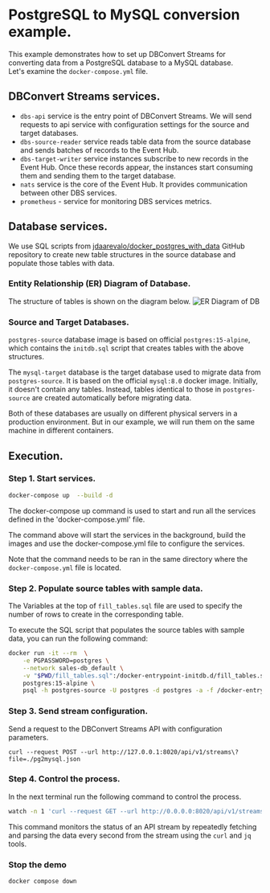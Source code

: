 # PostgreSQL to MySQL conversion example.

This example demonstrates how to set up DBConvert Streams for converting data from a PostgreSQL database to a MySQL database.  
Let's examine the `docker-compose.yml` file.

## DBConvert Streams services.

- `dbs-api` service is the entry point of DBConvert Streams. We will send requests to api service with configuration settings for the source and target databases.
- `dbs-source-reader` service reads table data from the source database and sends batches of records to the Event Hub.
- `dbs-target-writer` service instances subscribe to new records in the Event Hub. Once these records appear, the instances start consuming them and sending them to the target database.
- `nats` service is the core of the Event Hub. It provides communication between other DBS services.
- `prometheus` - service for monitoring DBS services metrics.

## Database services.

We use SQL scripts from [jdaarevalo/docker_postgres_with_data](https://github.com/jdaarevalo/docker_postgres_with_data) GitHub repository to create new table structures in the source database and populate those tables with data.

### Entity Relationship (ER) Diagram of Database.

The structure of tables is shown on the diagram below.
![ER Diagram of DB](../../img/sales-db-erd.png)



### Source and Target Databases.

`postgres-source` database image is based on official `postgres:15-alpine`, which contains the `initdb.sql` script that creates tables with the above structures.

The `mysql-target` database is the target database used to migrate data from `postgres-source`. It is based on the official `mysql:8.0` docker image. Initially, it doesn't contain any tables. Instead, tables identical to those in `postgres-source` are created automatically before migrating data.

Both of these databases are usually on different physical servers in a production environment. But in our example, we will run them on the same machine in different containers.


## Execution.

### Step 1. Start services.

```bash
docker-compose up  --build -d
```

The docker-compose up command is used to start and run all the services defined in the 'docker-compose.yml' file.

The command above will start the services in the background, build the images and use the docker-compose.yml file to configure the services.

Note that the command needs to be ran in the same directory where the `docker-compose.yml` file is located.


### Step 2. Populate source tables with sample data.

The Variables at the top of `fill_tables.sql` file are used to specify the number of rows to create in the corresponding table.

To execute the SQL script that populates the source tables with sample data, you can run the following command:

```bash
docker run -it --rm  \
    -e PGPASSWORD=postgres \
    --network sales-db_default \
    -v "$PWD/fill_tables.sql":/docker-entrypoint-initdb.d/fill_tables.sql \
    postgres:15-alpine \
    psql -h postgres-source -U postgres -d postgres -a -f /docker-entrypoint-initdb.d/fill_tables.sql
```

### Step 3. Send stream configuration.

Send a request to the DBConvert Streams API with configuration parameters.  

```
curl --request POST --url http://127.0.0.1:8020/api/v1/streams\?file=./pg2mysql.json    
```


### Step 4. Control the process. 
In the next terminal run the following command to control the process.  
```bash
watch -n 1 'curl --request GET --url http://0.0.0.0:8020/api/v1/streams/stat | jq' 
```
This command monitors the status of an API stream by repeatedly fetching and parsing the data every second from the stream using the `curl` and `jq` tools.


### Stop the demo
```
docker compose down 
```

